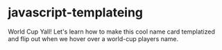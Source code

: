 javascript-templateing
======================

World Cup Yall! Let's learn how to make this cool name card templatized and flip out when we hover over a world-cup players name.
